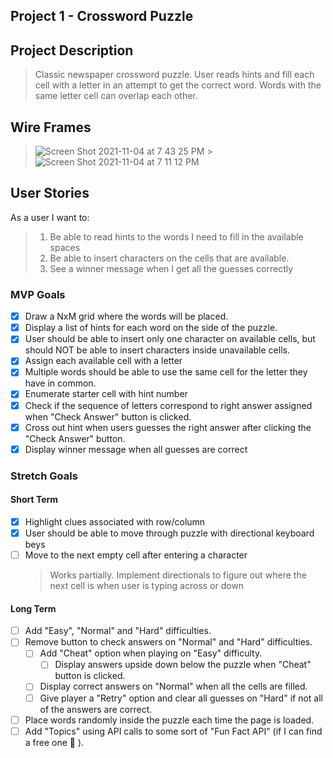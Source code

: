 ## Project 1 - Crossword Puzzle

## Project Description

> Classic newspaper crossword puzzle. User reads hints and fill each cell with a letter in an attempt to get the correct word. Words with the same letter cell can overlap each other.

## Wire Frames

> ![Screen Shot 2021-11-04 at 7 43 25 PM](https://media.git.generalassemb.ly/user/39433/files/86150500-3da7-11ec-8b44-e24ee4742d5c) > ![Screen Shot 2021-11-04 at 7 11 12 PM](https://media.git.generalassemb.ly/user/39433/files/038a4680-3da3-11ec-951a-21aae112bbfa)

## User Stories

As a user I want to:

> 1. Be able to read hints to the words I need to fill in the available spaces
> 1. Be able to insert characters on the cells that are available.
> 1. See a winner message when I get all the guesses correctly

### MVP Goals

- [x] Draw a NxM grid where the words will be placed.
- [x] Display a list of hints for each word on the side of the puzzle.
- [x] User should be able to insert only one character on available cells, but should NOT be able to insert characters inside unavailable cells.
- [x] Assign each available cell with a letter
- [x] Multiple words should be able to use the same cell for the letter they have in common.
- [x] Enumerate starter cell with hint number
- [x] Check if the sequence of letters correspond to right answer assigned when "Check Answer" button is clicked.
- [x] Cross out hint when users guesses the right answer after clicking the "Check Answer" button.
- [x] Display winner message when all guesses are correct

### Stretch Goals

#### Short Term

- [x] Highlight clues associated with row/column
- [x] User should be able to move through puzzle with directional keyboard beys
- [ ] Move to the next empty cell after entering a character
  > Works partially. Implement directionals to figure out where the next cell is when user is typing across or down

#### Long Term

- [ ] Add "Easy", "Normal" and "Hard" difficulties.
- [ ] Remove button to check answers on "Normal" and "Hard" difficulties.
  - [ ] Add "Cheat" option when playing on "Easy" difficulty.
    - [ ] Display answers upside down below the puzzle when "Cheat" button is clicked.
  - [ ] Display correct answers on "Normal" when all the cells are filled.
  - [ ] Give player a "Retry" option and clear all guesses on "Hard" if not all of the answers are correct.
- [ ] Place words randomly inside the puzzle each time the page is loaded.
- [ ] Add "Topics" using API calls to some sort of "Fun Fact API" (if I can find a free one 🤣 ).
